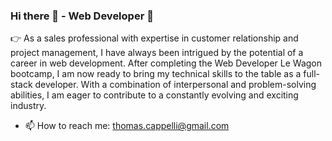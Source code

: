 ### Hi there 👋 - Web Developer 🚀

👉 As a sales professional with expertise in customer relationship and project management, I have always been intrigued by the potential of a career in web development. 
After completing the Web Developer Le Wagon bootcamp, I am now ready to bring my technical skills to the table as a full-stack developer. With a combination of interpersonal and problem-solving abilities, I am eager to contribute to a constantly evolving and exciting industry.

- 📫 How to reach me: thomas.cappelli@gmail.com


<!--
**thomascapelo/thomascapelo** is a ✨ _special_ ✨ repository because its `README.md` (this file) appears on your GitHub profile.

Here are some ideas to get you started:

- 🔭 I’m currently working on ...
- 🌱 I’m currently learning ...
- 👯 I’m looking to collaborate on ...
- 🤔 I’m looking for help with ...
- 💬 Ask me about ...
- 📫 How to reach me: ...
- 😄 Pronouns: ...
- ⚡ Fun fact: ...
-->

